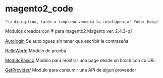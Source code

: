 # magento2_code

    "La disciplina, tarde o temprano vencerá la inteligencia" Yokoi Kenji



Modulos creados con 💗 para magento2
Magento ver. 2.4.3-p1

[Autologin](https://github.com/GNUXDAR/magento2_code/tree/main/Autologin)  Se autologues sin tener que escribir la contraseña  

[HelloWorld](https://github.com/GNUXDAR/magento2_code/tree/main/HelloWorld)  Modulo de prueba  

[ModuloBasico](https://github.com/GNUXDAR/magento2_code/tree/main/ModuloBasico)  Modulo para mostrar una page desde un block con su URL  

[GetProvider/](https://github.com/GNUXDAR/magento2_code/tree/main/GetProvider/)  Modulo para consumir una API de algun proveedor 
